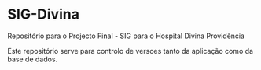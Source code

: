# SIG-Divina
Repositório para o Projecto Final - SIG para o Hospital Divina Providência

Este repositório serve para controlo de versoes tanto da aplicação como da base de dados.
